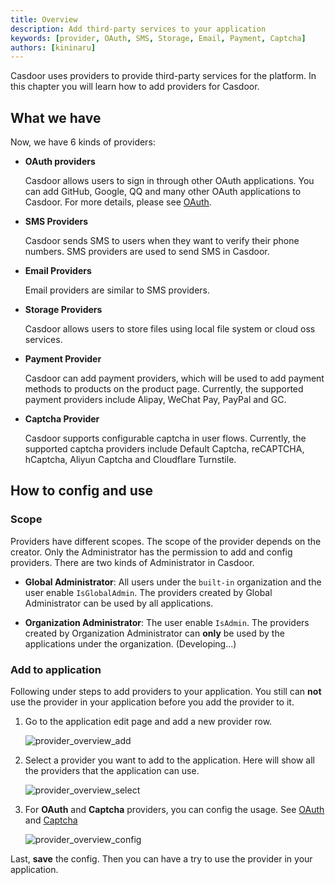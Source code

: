 ```yaml
---
title: Overview
description: Add third-party services to your application
keywords: [provider, OAuth, SMS, Storage, Email, Payment, Captcha]
authors: [kininaru]
---
```


Casdoor uses providers to provide third-party services for the platform. In this chapter you will learn how to add providers for Casdoor.

## What we have

Now, we have 6 kinds of providers:

- **OAuth providers**

  Casdoor allows users to sign in through other OAuth applications. You can add GitHub, Google, QQ and many other OAuth applications to Casdoor. For more details, please see [OAuth](/docs/provider/oauth/overview).
- **SMS Providers**

  Casdoor sends SMS to users when they want to verify their phone numbers. SMS providers are used to send SMS in Casdoor.
- **Email Providers**

  Email providers are similar to SMS providers.
- **Storage Providers**

  Casdoor allows users to store files using local file system or cloud oss services.
- **Payment Provider**

  Casdoor can add payment providers, which will be used to add payment methods to products on the product page.
  Currently, the supported payment providers include Alipay, WeChat Pay, PayPal and GC.
- **Captcha Provider**

  Casdoor supports configurable captcha in user flows. Currently, the supported captcha providers include Default Captcha, reCAPTCHA, hCaptcha, Aliyun Captcha and Cloudflare Turnstile.

## How to config and use

### Scope

Providers have different scopes. The scope of the provider depends on the creator. Only the Administrator has the permission to add and config providers. There are two kinds of Administrator in Casdoor.

- **Global Administrator**: All users under the `built-in` organization and the user enable `IsGlobalAdmin`. The providers created by Global Administrator can be used by all applications.

- **Organization Administrator**: The user enable `IsAdmin`. The providers created by Organization Administrator can **only** be used by the applications under the organization. (Developing...)

### Add to application

Following under steps to add providers to your application. You still can **not** use the provider in your application before you add the provider to it.

1. Go to the application edit page and add a new provider row.

    ![provider_overview_add](/img/providers/provider_overview_add.png)

2. Select a provider you want to add to the application. Here will show all the providers that the application can use.

    ![provider_overview_select](/img/providers/provider_overview_select.png)

3. For **OAuth** and **Captcha** providers, you can config the usage. See [OAuth](/docs/provider/oauth/overview/#applied-in-application) and [Captcha](/docs/provider/captcha/default#applied-in-application)

    ![provider_overview_config](/img/providers/provider_overview_config.png)

Last, **save** the config. Then you can have a try to use the provider in your application.
